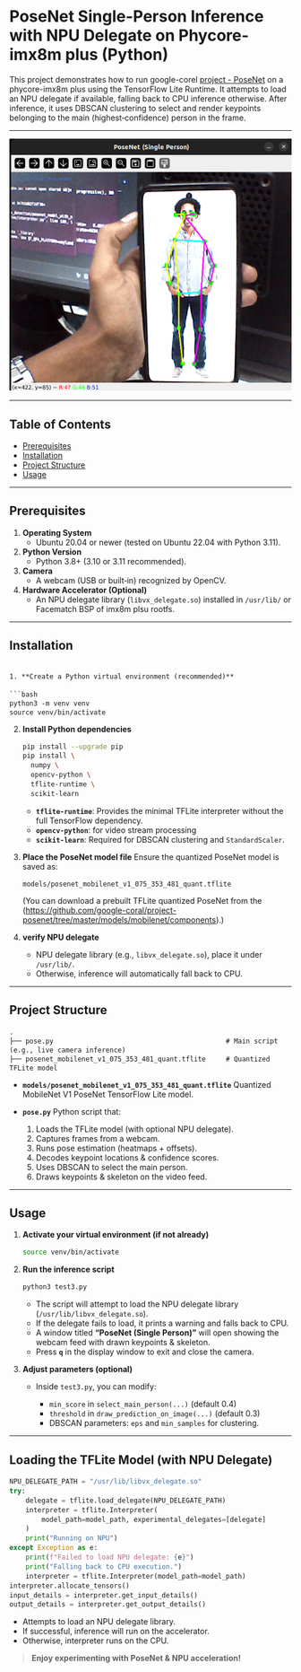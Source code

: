 # PoseNet Single-Person Inference with NPU Delegate on Phycore-imx8m plus (Python)
 
This project demonstrates how to run google-corel [project - PoseNet](https://github.com/google-coral/project-posenet)  on a phycore-imx8m plus  using the TensorFlow Lite Runtime. It attempts to load an NPU delegate if available, falling back to CPU inference otherwise. After inference, it uses DBSCAN clustering to select and render keypoints belonging to the main (highest‐confidence) person in the frame.
 
---

![Demo Image](output.png)

---
 
## Table of Contents
 
- [Prerequisites](#prerequisites)  
- [Installation](#installation)  
- [Project Structure](#project-structure)  
- [Usage](#usage)  
---
 
## Prerequisites
 
1. **Operating System**  
   - Ubuntu 20.04 or newer (tested on Ubuntu 22.04 with Python 3.11).  
2. **Python Version**  
   - Python 3.8+ (3.10 or 3.11 recommended).  
3. **Camera**  
   - A webcam (USB or built‐in) recognized by OpenCV.  
4. **Hardware Accelerator (Optional)**  
   - An NPU  delegate library (`libvx_delegate.so`) installed in `/usr/lib/` or Facematch BSP of imx8m plsu rootfs.  
 
---
 
## Installation
 
   ```
 
1. **Create a Python virtual environment (recommended)**
 
   ```bash
   python3 -m venv venv
   source venv/bin/activate
   ```

 
2. **Install Python dependencies**
 
   ```bash
   pip install --upgrade pip
   pip install \
     numpy \
     opencv-python \
     tflite-runtime \
     scikit-learn
   ```
 
   * **`tflite-runtime`**: Provides the minimal TFLite interpreter without the full TensorFlow dependency.
   * **`opencv-python`**: for video stream processing
   * **`scikit-learn`**: Required for DBSCAN clustering and `StandardScaler`.
 
3. **Place the PoseNet model file**
   Ensure the quantized PoseNet model is saved as:
 
   ```text
   models/posenet_mobilenet_v1_075_353_481_quant.tflite
   ```
 
   (You can download a prebuilt TFLite quantized PoseNet from the (https://github.com/google-coral/project-posenet/tree/master/models/mobilenet/components).)
 
4. **verify NPU delegate**
 
   * NPU delegate library (e.g., `libvx_delegate.so`), place it under `/usr/lib/`.
   * Otherwise, inference will automatically fall back to CPU.
 
---
 
## Project Structure
 
```
.
├── pose.py                                           # Main script (e.g., live camera inference)
├── posenet_mobilenet_v1_075_353_481_quant.tflite     # Quantized TFLite model

```
 
* **`models/posenet_mobilenet_v1_075_353_481_quant.tflite`**
  Quantized MobileNet V1 PoseNet TensorFlow Lite model.
* **`pose.py`**
  Python script that:
 
  1. Loads the TFLite model (with optional NPU delegate).
  2. Captures frames from a webcam.
  3. Runs pose estimation (heatmaps + offsets).
  4. Decodes keypoint locations & confidence scores.
  5. Uses DBSCAN to select the main person.
  6. Draws keypoints & skeleton on the video feed.
 
---
 
## Usage
 
1. **Activate your virtual environment (if not already)**
 
   ```bash
   source venv/bin/activate
   ```
 
2. **Run the inference script**
 
   ```bash
   python3 test3.py
   ```
 
   * The script will attempt to load the NPU delegate library (`/usr/lib/libvx_delegate.so`).
   * If the delegate fails to load, it prints a warning and falls back to CPU.
   * A window titled **“PoseNet (Single Person)”** will open showing the webcam feed with drawn keypoints & skeleton.
   * Press **`q`** in the display window to exit and close the camera.
 
3. **Adjust parameters (optional)**
 
   * Inside `test3.py`, you can modify:
 
     * `min_score` in `select_main_person(...)` (default 0.4)
     * `threshold` in `draw_prediction_on_image(...)` (default 0.3)
     * DBSCAN parameters: `eps` and `min_samples` for clustering.
 
---
 
 
##  Loading the TFLite Model (with NPU Delegate)
 
```python
NPU_DELEGATE_PATH = "/usr/lib/libvx_delegate.so"
try:
    delegate = tflite.load_delegate(NPU_DELEGATE_PATH)
    interpreter = tflite.Interpreter(
        model_path=model_path, experimental_delegates=[delegate]
    )
    print("Running on NPU")
except Exception as e:
    print(f"Failed to load NPU delegate: {e}")
    print("Falling back to CPU execution.")
    interpreter = tflite.Interpreter(model_path=model_path)
interpreter.allocate_tensors()
input_details = interpreter.get_input_details()
output_details = interpreter.get_output_details()
```
 
* Attempts to load an NPU delegate library.
* If successful, inference will run on the accelerator.
* Otherwise, interpreter runs on the CPU.
 

 
> **Enjoy experimenting with PoseNet & NPU acceleration!**
